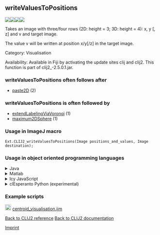 ## writeValuesToPositions
<img src="images/mini_empty_logo.png"/><img src="images/mini_clij2_logo.png"/><img src="images/mini_clijx_logo.png"/><img src="images/mini_cle_logo.png"/>

Takes an image with three/four rows (2D: height = 3; 3D: height = 4): x, y [, z] and v and target image. 

The value v will be written at position x/y[/z] in the target image.

Category: Visualisation

Availability: Available in Fiji by activating the update sites clij and clij2.
This function is part of clij2_-2.5.0.1.jar.

### writeValuesToPositions often follows after
* <a href="reference_paste2D">paste2D</a> (2)


### writeValuesToPositions is often followed by
* <a href="reference_extendLabelingViaVoronoi">extendLabelingViaVoronoi</a> (1)
* <a href="reference_maximum2DSphere">maximum2DSphere</a> (1)


### Usage in ImageJ macro
```
Ext.CLIJ2_writeValuesToPositions(Image positions_and_values, Image destination);
```


### Usage in object oriented programming languages



<details>

<summary>
Java
</summary>
<pre class="highlight">// init CLIJ and GPU
import net.haesleinhuepf.clij2.CLIJ2;
import net.haesleinhuepf.clij.clearcl.ClearCLBuffer;
CLIJ2 clij2 = CLIJ2.getInstance();

// get input parameters
ClearCLBuffer positions_and_values = clij2.push(positions_and_valuesImagePlus);
destination = clij2.create(positions_and_values);
</pre>

<pre class="highlight">
// Execute operation on GPU
clij2.writeValuesToPositions(positions_and_values, destination);
</pre>

<pre class="highlight">
// show result
destinationImagePlus = clij2.pull(destination);
destinationImagePlus.show();

// cleanup memory on GPU
clij2.release(positions_and_values);
clij2.release(destination);
</pre>

</details>



<details>

<summary>
Matlab
</summary>
<pre class="highlight">% init CLIJ and GPU
clij2 = init_clatlab();

% get input parameters
positions_and_values = clij2.pushMat(positions_and_values_matrix);
destination = clij2.create(positions_and_values);
</pre>

<pre class="highlight">
% Execute operation on GPU
clij2.writeValuesToPositions(positions_and_values, destination);
</pre>

<pre class="highlight">
% show result
destination = clij2.pullMat(destination)

% cleanup memory on GPU
clij2.release(positions_and_values);
clij2.release(destination);
</pre>

</details>



<details>

<summary>
Icy JavaScript
</summary>
<pre class="highlight">// init CLIJ and GPU
importClass(net.haesleinhuepf.clicy.CLICY);
importClass(Packages.icy.main.Icy);

clij2 = CLICY.getInstance();

// get input parameters
positions_and_values_sequence = getSequence();
positions_and_values = clij2.pushSequence(positions_and_values_sequence);
destination = clij2.create(positions_and_values);
</pre>

<pre class="highlight">
// Execute operation on GPU
clij2.writeValuesToPositions(positions_and_values, destination);
</pre>

<pre class="highlight">
// show result
destination_sequence = clij2.pullSequence(destination)
Icy.addSequence(destination_sequence);
// cleanup memory on GPU
clij2.release(positions_and_values);
clij2.release(destination);
</pre>

</details>



<details>

<summary>
clEsperanto Python (experimental)
</summary>
<pre class="highlight">import pyclesperanto_prototype as cle

cle.write_values_to_positions(positions_and_values, destination)

</pre>



</details>





### Example scripts
<a href="https://github.com/clij/clij2-docs/blob/master/src/main/macro/centroid_visualisation.ijm"><img src="images/language_macro.png" height="20"/></a> [centroid_visualisation.ijm](https://github.com/clij/clij2-docs/blob/master/src/main/macro/centroid_visualisation.ijm)  


[Back to CLIJ2 reference](https://clij.github.io/clij2-docs/reference)
[Back to CLIJ2 documentation](https://clij.github.io/clij2-docs)

[Imprint](https://clij.github.io/imprint)
